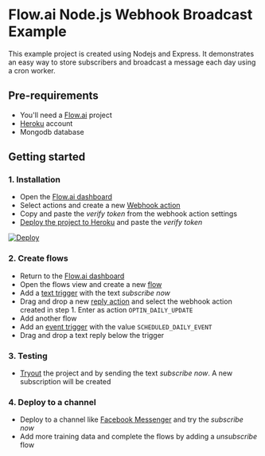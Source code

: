 # Flow.ai Node.js Webhook Broadcast Example

This example project is created using Nodejs and Express. It demonstrates an easy way to store subscribers and broadcast a message each day using a cron worker.

## Pre-requirements

- You'll need a [Flow.ai](https://app.flow.ai) project
- [Heroku](https://heroku.com) account
- Mongodb database

## Getting started

### 1. Installation

- Open the [Flow.ai dashboard](https://app.flow.ai)
- Select actions and create a new [Webhook action](https://flow.ai/docs/actions/webhook)
- Copy and paste the *verify token* from the webhook action settings
- [Deploy the project to Heroku](https://heroku.com/deploy?template=https://github.com/flow-ai/example-node-webhook-broadcast) and paste the *verify token*

[![Deploy](https://www.herokucdn.com/deploy/button.png)](https://heroku.com/deploy?template=https://github.com/flow-ai/example-node-webhook-broadcast)

### 2. Create flows

- Return to the [Flow.ai dashboard](https://app.flow.ai)
- Open the flows view and create a new [flow](https://flow.ai/docs/learn/thinking-in-flows)
- Add a [text trigger](https://flow.ai/docs/triggers/text) with the text *subscribe now*
- Drag and drop a new [reply action](https://flow.ai/docs/replies/action) and select the webhook action created in step 1. Enter as action `OPTIN_DAILY_UPDATE`
- Add another flow
- Add an [event trigger](https://flow.ai/docs/triggers/event) with the value `SCHEDULED_DAILY_EVENT`
- Drag and drop a text reply below the trigger

### 3. Testing

- [Tryout](https://flow.ai/docs/learn/testing) the project and by sending the text *subscribe now*. A new subscription will be created

### 4. Deploy to a channel

- Deploy to a channel like [Facebook Messenger](https://flow.ai/docs/integrations/messenger) and try the *subscribe now*
- Add more training data and complete the flows by adding a *unsubscribe* flow
